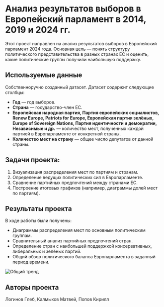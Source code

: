 # Анализ результатов выборов в Европейский парламент в 2014, 2019 и 2024 гг.
Этот проект направлен на анализ результатов выборов в Европейский парламент 2024 года. Основная цель — понять структуру политического представительства в разных странах ЕС и оценить, какие политические группы получили наибольшую поддержку.

## Используемые данные
Собственноручно созданный датасет. Датасет содержит следующие столбцы:
- **Год** — год выборов.
- **Страна** — государство-член ЕС.
- **Европейская народная партия, Партия европейских социалистов, Renew Europe, Patriots for Europe, Европейская партия зелёных, Europe of Sovereign Nations, Партия идентичности и демократии, Независимые и др.** — количество мест, полученных каждой партией в Европарламенте от конкретной страны.
- **Количество мест на страну** — общее число депутатов от данной страны.

## Задачи проекта:
1. Визуализация распределения мест по партиям и странам.
2. Определение ведущих политических сил в Европарламенте.
3. Сравнение партийных предпочтений между странами ЕС.
4. Построение итоговых графиков (например, диаграммы долей мест по партиям).

## Результаты проекта
В ходе работы были получены:
- Диаграммы распределения мест по основным политическим группам.
- Сравнительный анализ партийных предпочтений стран.
- Определение стран с наибольшей поддержкой консервативных, либеральных и зелёных партий.
- Общий обзор политического баланса Европарламента в заданный период времени.

![Общий тренд](https://github.com/user-attachments/assets/fad21d49-ecdb-4898-a3f8-e1800f411d48)
## Авторы проекта
Логинов Глеб, Калмыков Матвей, Попов Кирилл
